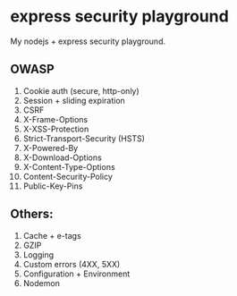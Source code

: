 # express security playground
My nodejs + express security playground.

## OWASP

1. Cookie auth (secure, http-only)
2. Session + sliding expiration
11. CSRF
3. X-Frame-Options
4. X-XSS-Protection
5. Strict-Transport-Security (HSTS)
6. X-Powered-By
7. X-Download-Options
8. X-Content-Type-Options
9. Content-Security-Policy
10. Public-Key-Pins

## Others:
1. Cache + e-tags
2. GZIP
3. Logging
4. Custom errors (4XX, 5XX)
5. Configuration + Environment
6. Nodemon
